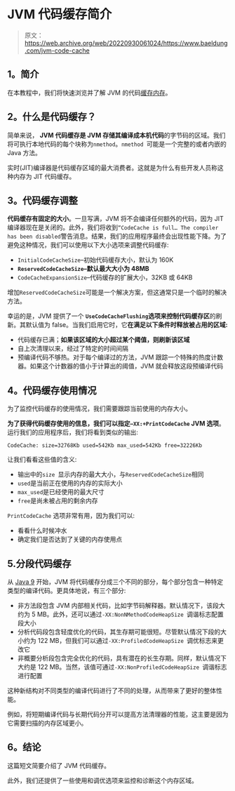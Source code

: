# JVM 代码缓存简介

> 原文：<https://web.archive.org/web/20220930061024/https://www.baeldung.com/jvm-code-cache>

## **1。简介**

在本教程中，我们将快速浏览并了解 JVM 的代码[缓存内存](/web/20221006220648/https://www.baeldung.com/cs/cache-memory)。

## **2。什么是代码缓存？**

简单来说， **JVM 代码缓存是 JVM 存储其编译成本机代码**的字节码的区域。我们将可执行本地代码的每个块称为`nmethod`。`nmethod `可能是一个完整的或者内嵌的 Java 方法。

实时(JIT)编译器是代码缓存区域的最大消费者。这就是为什么有些开发人员称这种内存为 JIT 代码缓存。

## **3。代码缓存调整**

**代码缓存有固定的大小**。一旦写满，JVM 将不会编译任何额外的代码，因为 JIT 编译器现在是关闭的。此外，我们将收到`“CodeCache is full… The compiler has been disabled`警告消息。结果，我们的应用程序最终会出现性能下降。为了避免这种情况，我们可以使用以下大小选项来调整代码缓存:

*   `InitialCodeCacheSize`–初始代码缓存大小，默认为 160K
*   **`ReservedCodeCacheSize`–默认最大大小为 48MB**
*   `CodeCacheExpansionSize`–代码缓存的扩展大小，32KB 或 64KB

增加`ReservedCodeCacheSize`可能是一个解决方案，但这通常只是一个临时的解决方法。

幸运的是，JVM 提供了一个 **`UseCodeCacheFlushing`选项来控制代码缓存区**的刷新。其默认值为 false。当我们启用它时，它**在满足以下条件时释放被占用的区域:**

*   代码缓存已满；**如果该区域的大小超过某个阈值，则刷新该区域**
*   自上次清理以来，经过了特定的时间间隔
*   预编译代码不够热。对于每个编译过的方法，JVM 跟踪一个特殊的热度计数器。如果这个计数器的值小于计算出的阈值，JVM 就会释放这段预编译代码

## **4。代码缓存使用情况**

为了监控代码缓存的使用情况，我们需要跟踪当前使用的内存大小。

**为了获得代码缓存使用的信息，我们可以指定`–XX:+PrintCodeCache` JVM 选项**。运行我们的应用程序后，我们将看到类似的输出:

```
CodeCache: size=32768Kb used=542Kb max_used=542Kb free=32226Kb 
```

让我们看看这些值的含义:

*   输出中的`size `显示内存的最大大小，与`ReservedCodeCacheSize`相同
*   `used`是当前正在使用的内存的实际大小
*   `max_used`是已经使用的最大尺寸
*   `free`是尚未被占用的剩余内存

`PrintCodeCache` 选项非常有用，因为我们可以:

*   看看什么时候冲水
*   确定我们是否达到了关键的内存使用点

## 5.分段代码缓存

从 [Java 9](https://web.archive.org/web/20221006220648/https://openjdk.java.net/jeps/197) 开始，JVM 将代码缓存分成三个不同的部分，每个部分包含一种特定类型的编译代码。更具体地说，有三个部分:

*   非方法段包含 JVM 内部相关代码，比如字节码解释器。默认情况下，该段大约为 5 MB。此外，还可以通过`-XX:NonNMethodCodeHeapSize `调谐标志配置段大小
*   分析代码段包含轻度优化的代码，其生存期可能很短。尽管默认情况下段的大小约为 122 MB，但我们可以通过`-XX:ProfiledCodeHeapSize `调优标志来更改它
*   非概要分析段包含完全优化的代码，具有潜在的长生存期。同样，默认情况下大约是 122 MB。当然，该值可通过`-XX:NonProfiledCodeHeapSize `调谐标志进行配置

这种新结构对不同类型的编译代码进行了不同的处理，从而带来了更好的整体性能。

例如，将短期编译代码与长期代码分开可以提高方法清理器的性能，这主要是因为它需要扫描的内存区域更小。

## **6。结论**

这篇短文简要介绍了 JVM 代码缓存。

此外，我们还提供了一些使用和调优选项来监控和诊断这个内存区域。